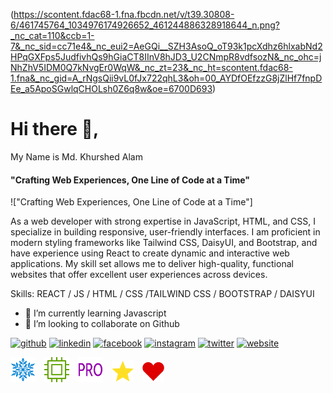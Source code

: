(https://scontent.fdac68-1.fna.fbcdn.net/v/t39.30808-6/461745764_1034976174926652_461244886328918644_n.png?_nc_cat=110&ccb=1-7&_nc_sid=cc71e4&_nc_eui2=AeGQi__SZH3AsoQ_oT93k1pcXdhz6hlxabNd2HPqGXFps5JudfivhQs9hGiaCT8IInV8hJD3_U2CNmpR8vdfsozN&_nc_ohc=jNhZhV5IDM0Q7kNvgEr0WqW&_nc_zt=23&_nc_ht=scontent.fdac68-1.fna&_nc_gid=A_rNgsQii9vL0fJx722qhL3&oh=00_AYDfOEfzzG8jZlHf7fnpDEe_a5ApoSGwlqCHOLsh0Z6q8w&oe=6700D693)

# Hi there 👋,
My Name is Md. Khurshed Alam
#### "Crafting Web Experiences, One Line of Code at a Time"
!["Crafting Web Experiences, One Line of Code at a Time"]

As a web developer with strong expertise in JavaScript, HTML, and CSS, I specialize in building responsive, user-friendly interfaces. I am proficient in modern styling frameworks like Tailwind CSS, DaisyUI, and Bootstrap, and have experience using React to create dynamic and interactive web applications. My skill set allows me to deliver high-quality, functional websites that offer excellent user experiences across devices.

Skills: REACT / JS / HTML / CSS /TAILWIND CSS / BOOTSTRAP / DAISYUI

- 🌱 I’m currently learning Javascript 
- 👯 I’m looking to collaborate on Github 


[<img src='https://cdn.jsdelivr.net/npm/simple-icons@3.0.1/icons/github.svg' alt='github' height='40'>](https://github.com/https://github.com/Khurshedspi)  [<img src='https://cdn.jsdelivr.net/npm/simple-icons@3.0.1/icons/linkedin.svg' alt='linkedin' height='40'>](https://www.linkedin.com/in/https://www.linkedin.com/in/md-khurshed-alam-52433b317//)  [<img src='https://cdn.jsdelivr.net/npm/simple-icons@3.0.1/icons/facebook.svg' alt='facebook' height='40'>](https://www.facebook.com/https://web.facebook.com/profile.php?id=100052428382606)  [<img src='https://cdn.jsdelivr.net/npm/simple-icons@3.0.1/icons/instagram.svg' alt='instagram' height='40'>](https://www.instagram.com/https://www.instagram.com/khurshed_alam_jishan//)  [<img src='https://cdn.jsdelivr.net/npm/simple-icons@3.0.1/icons/twitter.svg' alt='twitter' height='40'>](https://twitter.com/https://x.com/khurshed_dev)  [<img src='https://cdn.jsdelivr.net/npm/simple-icons@3.0.1/icons/icloud.svg' alt='website' height='40'>](https://my-professional-portfolio2024.netlify.app/)  

<a href='https://archiveprogram.github.com/'><img src='https://raw.githubusercontent.com/acervenky/animated-github-badges/master/assets/acbadge.gif' width='40' height='40'></a> <a href='https://docs.github.com/en/developers'><img src='https://raw.githubusercontent.com/acervenky/animated-github-badges/master/assets/devbadge.gif' width='40' height='40'></a> <a href='https://github.com/pricing'><img src='https://raw.githubusercontent.com/acervenky/animated-github-badges/master/assets/pro.gif' width='40' height='40'></a> <a href='https://stars.github.com/'><img src='https://raw.githubusercontent.com/acervenky/animated-github-badges/master/assets/starbadge.gif' width='35' height='35'></a> <a href='https://docs.github.com/en/github/supporting-the-open-source-community-with-github-sponsors'><img src='https://raw.githubusercontent.com/acervenky/animated-github-badges/master/assets/sponsorbadge.gif' width='35' height='35'></a> 

